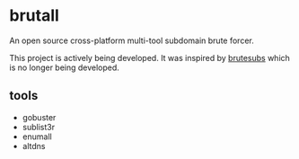 # brutall

An open source cross-platform multi-tool subdomain brute forcer.

This project is actively being developed.  It was inspired by [brutesubs](https://github.com/anshumanbh/brutesubs) which is no longer being developed.


## tools

+ gobuster
+ sublist3r
+ enumall
+ altdns
